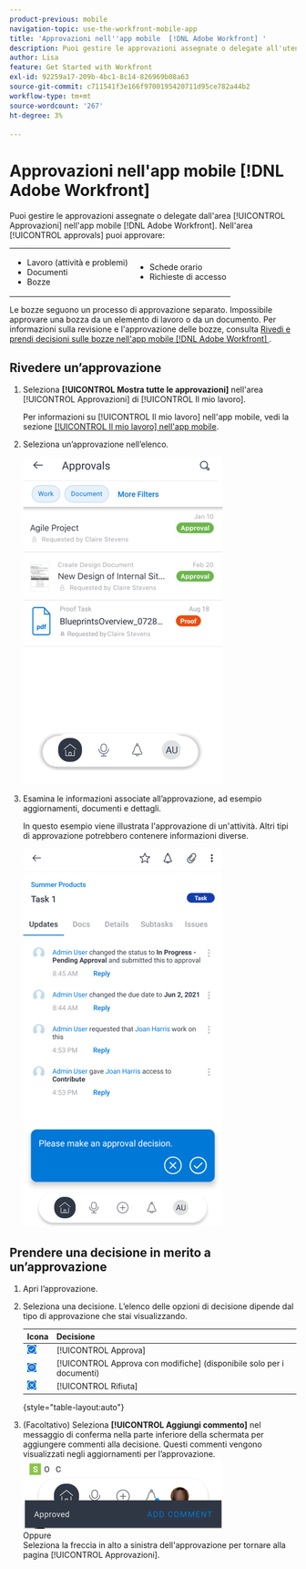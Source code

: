 ```yaml
---
product-previous: mobile
navigation-topic: use-the-workfront-mobile-app
title: 'Approvazioni nell''app mobile  [!DNL Adobe Workfront] '
description: Puoi gestire le approvazioni assegnate o delegate all'utente dall'area [!UICONTROL Approvazioni] nell'app mobile [!DNL Adobe Workfront] .
author: Lisa
feature: Get Started with Workfront
exl-id: 92259a17-209b-4bc1-8c14-826969b08a63
source-git-commit: c711541f3e166f9700195420711d95ce782a44b2
workflow-type: tm+mt
source-wordcount: '267'
ht-degree: 3%

---
```


# Approvazioni nell&#39;app mobile [!DNL Adobe Workfront]

Puoi gestire le approvazioni assegnate o delegate dall&#39;area [!UICONTROL Approvazioni] nell&#39;app mobile [!DNL Adobe Workfront]. Nell&#39;area [!UICONTROL approvals] puoi approvare:

<table style="table-layout:auto"> 
 <col> 
 <col> 
 <tbody> 
  <tr> 
   <td> 
    <ul> 
     <li>Lavoro (attività e problemi)</li> 
     <li>Documenti</li> 
     <li>Bozze </li> 
    </ul> </td> 
   <td> 
    <ul> 
     <li>Schede orario</li> 
     <li>Richieste di accesso</li> 
    </ul> </td> 
  </tr> 
 </tbody> 
</table>

Le bozze seguono un processo di approvazione separato. Impossibile approvare una bozza da un elemento di lavoro o da un documento. Per informazioni sulla revisione e l&#39;approvazione delle bozze, consulta [Rivedi e prendi decisioni sulle bozze nell&#39;app mobile [!DNL Adobe Workfront] ](../../../workfront-basics/mobile-apps/using-the-workfront-mobile-app/work-with-proofs-in-mobile-app.md).

## Rivedere un’approvazione

1. Seleziona **[!UICONTROL Mostra tutte le approvazioni]** nell&#39;area [!UICONTROL Approvazioni] di [!UICONTROL Il mio lavoro].

   Per informazioni su [!UICONTROL Il mio lavoro] nell&#39;app mobile, vedi la sezione [[!UICONTROL Il mio lavoro] nell&#39;app mobile](../../../workfront-basics/mobile-apps/using-the-workfront-mobile-app/my-work-section-mobile.md).

1. Seleziona un’approvazione nell’elenco.

   ![Elenco approvazioni nell&#39;app mobile](assets/mobile-approvals-adobe-350x574.png)

1. Esamina le informazioni associate all’approvazione, ad esempio aggiornamenti, documenti e dettagli.

   In questo esempio viene illustrata l&#39;approvazione di un&#39;attività. Altri tipi di approvazione potrebbero contenere informazioni diverse.

   ![Approvazione attività di esempio](assets/mobile-taskapproval-350x664.png)

## Prendere una decisione in merito a un’approvazione

1. Apri l’approvazione.
1. Seleziona una decisione. L’elenco delle opzioni di decisione dipende dal tipo di approvazione che stai visualizzando.

   | Icona | Decisione |
   |---|---|
   | ![Approva bozza dall&#39;attività](assets/mobile-approveprooffromtask.png) | [!UICONTROL Approva] |
   | ![Approva bozza con modifiche dall&#39;attività](assets/mobile-approveproofwithcommentsfromtask.png) | [!UICONTROL Approva con modifiche] (disponibile solo per i documenti) |
   | ![Rifiuta bozza dall&#39;attività](assets/mobile-rejectprooffromtask.png) | [!UICONTROL Rifiuta] |

   {style="table-layout:auto"}

1. (Facoltativo) Seleziona **[!UICONTROL Aggiungi commento]** nel messaggio di conferma nella parte inferiore della schermata per aggiungere commenti alla decisione. Questi commenti vengono visualizzati negli aggiornamenti per l’approvazione.\
   ![Aggiungi commento](assets/mobile-addcommenttoapproval-350x123.png)\
   Oppure\
   Seleziona la freccia in alto a sinistra dell&#39;approvazione per tornare alla pagina [!UICONTROL Approvazioni].
